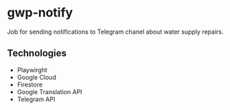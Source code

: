 # gwp-notify

Job for sending notifications to Telegram chanel about water supply repairs.

## Technologies
* Playwirght
* Google Cloud 
* Firestore
* Google Translation API
* Telegram API
